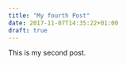 ```yaml
---
title: "My fourth Post"
date: 2017-11-07T14:35:22+01:00
draft: true
---
```


This is my second post.